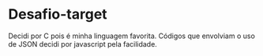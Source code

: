 # Desafio-target

 Decidi por C pois é minha linguagem favorita. Códigos que envolviam o uso de JSON decidi por javascript pela facilidade.
 
